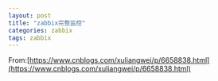 ```yaml
---
layout: post
title: "zabbix完整监控"
categories: zabbix
tags: zabbix
---
```







From:[https://www.cnblogs.com/xuliangwei/p/6658838.html](https://www.cnblogs.com/xuliangwei/p/6658838.html)
